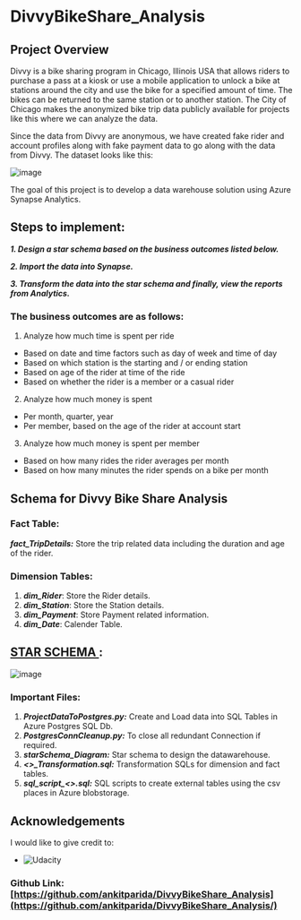 # DivvyBikeShare_Analysis

## Project Overview
Divvy is a bike sharing program in Chicago, Illinois USA that allows riders to purchase a pass at a kiosk or use a mobile application to unlock a bike at stations around the city and use the bike for a specified amount of time. The bikes can be returned to the same station or to another station. The City of Chicago makes the anonymized bike trip data publicly available for projects like this where we can analyze the data.

Since the data from Divvy are anonymous, we have created fake rider and account profiles along with fake payment data to go along with the data from Divvy. The dataset looks like this:

![image](https://user-images.githubusercontent.com/30798966/226129279-4bd13cff-9300-41c5-9135-a879bd298136.png)

The goal of this project is to develop a data warehouse solution using Azure Synapse Analytics. 

## Steps to implement:

***1. Design a star schema based on the business outcomes listed below.***

***2. Import the data into Synapse.***

***3. Transform the data into the star schema and finally, view the reports from Analytics.***

### The business outcomes are as follows:
1. Analyze how much time is spent per ride
- Based on date and time factors such as day of week and time of day
- Based on which station is the starting and / or ending station
- Based on age of the rider at time of the ride
- Based on whether the rider is a member or a casual rider

2. Analyze how much money is spent
- Per month, quarter, year
- Per member, based on the age of the rider at account start

3. Analyze how much money is spent per member
- Based on how many rides the rider averages per month
- Based on how many minutes the rider spends on a bike per month

## Schema for Divvy Bike Share Analysis

### Fact Table:

***fact_TripDetails:*** Store the trip related data including the duration and age of the rider.

### Dimension Tables:

1. ***dim_Rider***: Store the Rider details.
2. ***dim_Station***: Store the Station details.
3. ***dim_Payment***: Store Payment related information.
4. ***dim_Date***: Calender Table.


## <u> STAR SCHEMA </u>:

![image](https://user-images.githubusercontent.com/30798966/226129200-081767ca-78b0-4370-be5d-8867ddeb93ac.png)

### Important Files:

1. ***ProjectDataToPostgres.py:*** Create and Load data into SQL Tables in Azure Postgres SQL Db.
2. ***PostgresConnCleanup.py:*** To close all redundant Connection if required.
3. ***starSchema_Diagram:*** Star schema to design the datawarehouse.
4. ***<>_Transformation.sql:*** Transformation SQLs for dimension and fact tables.
5. ***sql_script_<>.sql:*** SQL scripts to create external tables using the csv places in Azure blobstorage.

## Acknowledgements
I would like to give credit to:
* ![Udacity](https://classroom.udacity.com/nanodegrees/nd0277/)

### Github Link: [https://github.com/ankitparida/DivvyBikeShare_Analysis](https://github.com/ankitparida/DivvyBikeShare_Analysis/)
